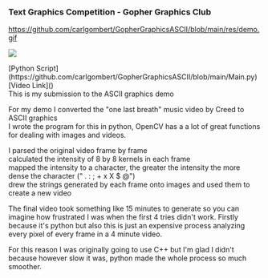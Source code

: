 ### Text Graphics Competition - Gopher Graphics Club
https://github.com/carlgombert/GopherGraphicsASCII/blob/main/res/demo.gif
<p align="left">
<img src="https://github.com/carlgombert/GopherGraphicsASCII/blob/main/res/demo.gif"/>
</p>
[Python Script](https://github.com/carlgombert/GopherGraphicsASCII/blob/main/Main.py)<br />
[Video Link]()<br />
This is my submission to the ASCII graphics demo

For my demo I converted the "one last breath" music video by Creed to ASCII graphics<br />
I wrote the program for this in python, OpenCV has a a lot of great functions for 
dealing with images and videos.

I parsed the original video frame by frame<br />
calculated the intensity of 8 by 8 kernels in each frame<br />
mapped the intensity to a character, the greater the intensity the more dense the character (" . : ; + x X $ @")<br />
drew the strings generated by each frame onto images and used them to create a new video<br />

The final video took something like 15 minutes to generate so you can imagine how frustrated I was when the first 4 tries didn't work. 
Firstly because it's python but also this is just an expensive process analyzing every pixel of every frame in a 4 minute video.

For this reason I was originally going to use C++ but I'm glad I didn't because however slow it was, python made the 
whole process so much smoother.